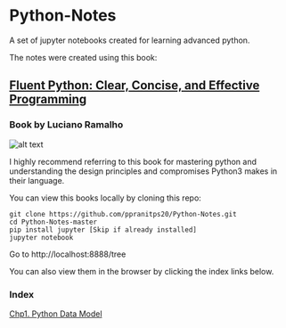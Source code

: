 # Python-Notes

A set of jupyter notebooks created for learning advanced python.

The notes were created using this book:

## [Fluent Python: Clear, Concise, and Effective Programming](http://shop.oreilly.com/product/0636920032519.do)
### Book by Luciano Ramalho

![alt text](https://covers.oreillystatic.com/images/0636920032519/lrg.jpg)

I highly recommend referring to this book for mastering python and understanding the design principles and compromises Python3 makes in their language. 

You can view this books locally by cloning this repo:
```
git clone https://github.com/ppranitps20/Python-Notes.git
cd Python-Notes-master
pip install jupyter [Skip if already installed]
jupyter notebook
```
Go to http://localhost:8888/tree

You can also view them in the browser by clicking the index links below.

### Index
[Chp1. Python Data Model](https://nbviewer.jupyter.org/github/ppranitps20/Python-Notes/blob/master/Chp1%20-%20Python%20Data%20Model.ipynb)
